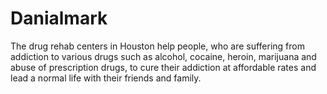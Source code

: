 # Danialmark
 The drug rehab centers in Houston help people, who are suffering from addiction to various drugs such as alcohol, cocaine, heroin, marijuana and abuse of prescription drugs, to cure their addiction at affordable rates and lead a normal life with their friends and family.
